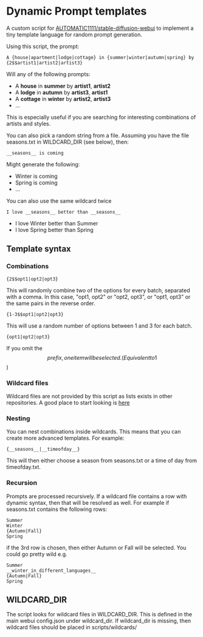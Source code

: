 # Dynamic Prompt templates

A custom script for [AUTOMATIC1111/stable-diffusion-webui](https://github.com/AUTOMATIC1111/stable-diffusion-webui) to implement a tiny template language for random prompt generation. 

Using this script, the prompt:

	A {house|apartment|lodge|cottage} in {summer|winter|autumn|spring} by {2$$artist1|artist2|artist3}

Will any of the following prompts:

- A **house** in **summer** by **artist1**, **artist2**
- A **lodge** in **autumn** by **artist3**, **artist1**
- A **cottage** in **winter** by **artist2**, **artist3**
- ...

This is especially useful if you are searching for interesting combinations of artists and styles.

You can also pick a random string from a file. Assuming you have the file seasons.txt in WILDCARD_DIR (see below), then:

    __seasons__ is coming

Might generate the following:

- Winter is coming
- Spring is coming
- ...

You can also use the same wildcard twice

    I love __seasons__ better than __seasons__

- I love Winter better than Summer
- I love Spring better than Spring


## Template syntax

### Combinations
	{2$$opt1|opt2|opt3}

This will randomly combine two of the options for every batch, separated with a comma.  In this case, "opt1, opt2" or "opt2, opt3", or "opt1, opt3" or the same pairs in the reverse order.

	{1-3$$opt1|opt2|opt3}

This will use a random number of options between 1 and 3 for each batch. 

	{opt1|opt2|opt3}
If you omit the $$ prefix, one item will be selected. (Equivalent to 1$$)

### Wildcard files
Wildcard files are not provided by this script as lists exists in other repositories. A good place to start looking is [here](https://github.com/jtkelm2/stable-diffusion-webui-1/tree/master/scripts/wildcards)

### Nesting
You can nest combinations inside wildcards. This means that you can create more advanced templates. For example:

    {__seasons__|__timeofday__}

This will then either choose a season from seasons.txt or a time of day from timeofday.txt.

### Recursion
Prompts are processed recursively. If a wildcard file contains a row with dynamic syntax, then that will be resolved as well. For example if seasons.txt contains the following rows:

	Summer
	Winter
	{Autumn|Fall}
	Spring

if the 3rd row is chosen, then either Autumn or Fall will be selected. You could go pretty wild e.g.

	Summer
	__winter_in_different_languages__
	{Autumn|Fall}
	Spring


## WILDCARD_DIR
The script looks for wildcard files in WILDCARD_DIR. This is defined in the main webui config.json under wildcard_dir. If wildcard_dir is missing, then wildcard files should be placed in scripts/wildcards/
